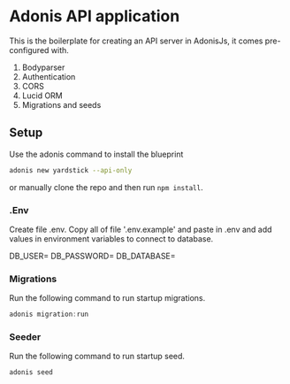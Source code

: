 # Adonis API application

This is the boilerplate for creating an API server in AdonisJs, it comes pre-configured with.

1. Bodyparser
2. Authentication
3. CORS
4. Lucid ORM
5. Migrations and seeds

## Setup

Use the adonis command to install the blueprint

```bash
adonis new yardstick --api-only
```

or manually clone the repo and then run `npm install`.

### .Env

Create file .env. 
Copy  all of file '.env.example' and paste in .env
and add values in environment variables to connect to database.

DB_USER=
DB_PASSWORD=
DB_DATABASE=

### Migrations

Run the following command to run startup migrations.

```js
adonis migration:run
```

### Seeder

Run the following command to run startup seed.

```js
adonis seed
```
